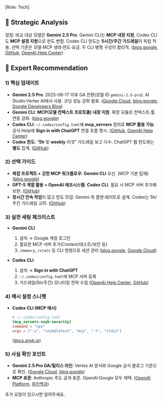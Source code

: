 \[Role: Tech]

## 🤔 Strategic Analysis

정정: 비교 대상 모델은 **Gemini 2.5 Pro**. Gemini CLI는 **MCP 내장 지원**, Codex CLI도 **MCP 설정 지원**으로 판도 변함. Codex CLI 한도는 **5시간/주간 가드레일**이 독립 적용. 선택 기준은 모델·MCP 생태·한도·요금. 두 CLI 병행 구성이 합리적. ([blog.google][1], [GitHub][2], [OpenAI Help Center][3])

## 📝 Expert Recommendation

### 1) 핵심 업데이트

* **Gemini 2.5 Pro**: 2025-06-17 이후 GA 전환(모델 ID `gemini-2.5-pro`). AI Studio·Vertex AI에서 사용. 코딩 성능 강화 발표. ([Google Cloud][4], [blog.google][5], [Google Developers Blog][6])
* **Gemini CLI**: **MCP(모델 컨텍스트 프로토콜) 내장 지원**. 확장 모듈로 컨텍스트·툴 연동 강화. ([blog.google][1])
* **Codex CLI**: `~/.codex/config.toml`에 **mcp\_servers** 정의로 **MCP 활용 가능**. 공식 Help에 **Sign in with ChatGPT** 연결 흐름 명시. ([GitHub][2], [OpenAI Help Center][3])
* **Codex 한도**: “**5h** 및 **weekly** 리셋” 가드레일 보고 다수. ChatGPT 웹 한도와는 **별도** 집계. ([GitHub][7])

### 2) 선택 가이드

* **복잡 프로젝트 + 강한 MCP 워크플로우**: **Gemini CLI** 우선. (MCP 기본 탑재) ([blog.google][1])
* **GPT-5 계열 활용 + OpenAI 에코시스템**: **Codex CLI**. 필요 시 MCP 서버 추가해 보완. ([GitHub][2])
* **장시간 연속 작업**이 많고 한도 민감: Gemini 측 플랜·레이트로 설계. Codex는 5h/주간 가드레일 고려. ([GitHub][7])

### 3) 실전 세팅 체크리스트

* **Gemini CLI**

  1. 설치 → Google 계정 로그인
  2. 필요한 MCP 서버 추가(Context/테스트/보안 등)
  3. `/memory`, `/stats` 등 CLI 명령으로 세션 관리 ([blog.google][1], [Google Cloud][8])
* **Codex CLI**

  1. 설치 → **Sign in with ChatGPT**
  2. `~/.codex/config.toml`에 MCP 서버 등록
  3. 가드레일(5h/주간) 모니터링 전략 수립 ([OpenAI Help Center][9], [GitHub][2])

### 4) 예시 설정 스니펫

* **Codex CLI (MCP 예시)**

  ```toml
  # ~/.codex/config.toml
  [mcp_servers.snyk-security]
  command = "npx"
  args = ["-y", "snyk@latest", "mcp", "-t", "stdio"]
  ```

  ([docs.snyk.io][10])

### 5) 사실 확인 포인트

* **Gemini 2.5 Pro GA/릴리스 라인**: Vertex AI 문서와 Google 공식 블로그 기준으로 확인. ([Google Cloud][4], [blog.google][11])
* **MCP 표준**: Anthropic 주도 공개 표준. OpenAI·Google 모두 채택. ([OpenAI Platform][12], [위키백과][13])

추가 요청이 있으시면 알려주세요.

[1]: https://blog.google/technology/developers/introducing-gemini-cli-open-source-ai-agent/?utm_source=chatgpt.com "Gemini CLI: your open-source AI agent"
[2]: https://github.com/openai/codex?utm_source=chatgpt.com "openai/codex: Lightweight coding agent that runs in your ..."
[3]: https://help.openai.com/en/articles/11381614-codex-cli-and-sign-in-with-chatgpt?utm_source=chatgpt.com "Codex CLI and Sign in with ChatGPT"
[4]: https://cloud.google.com/vertex-ai/generative-ai/docs/models/gemini/2-5-pro?utm_source=chatgpt.com "Gemini 2.5 Pro | Generative AI on Vertex AI"
[5]: https://blog.google/technology/google-deepmind/gemini-model-thinking-updates-march-2025/?utm_source=chatgpt.com "Gemini 2.5: Our most intelligent AI model"
[6]: https://developers.googleblog.com/en/gemini-2-5-pro-io-improved-coding-performance/?utm_source=chatgpt.com "Gemini 2.5 Pro Preview: even better coding performance"
[7]: https://github.com/openai/codex/issues/1985?utm_source=chatgpt.com "Usage limit on ChatGPT pro-plan single-threaded usage"
[8]: https://cloud.google.com/gemini/docs/codeassist/gemini-cli?utm_source=chatgpt.com "Gemini CLI"
[9]: https://help.openai.com/en/articles/11096431-openai-codex-cli-getting-started?utm_source=chatgpt.com "OpenAI Codex CLI – Getting Started"
[10]: https://docs.snyk.io/integrations/agentic-integrations-snyk-mcp-server/quickstart-guides-for-mcp/codex-cli-guide?utm_source=chatgpt.com "Codex CLI guide | Snyk User Docs"
[11]: https://blog.google/technology/google-deepmind/google-gemini-updates-io-2025/?utm_source=chatgpt.com "Gemini 2.5: Our most intelligent models are getting even ..."
[12]: https://platform.openai.com/docs/guides/tools-remote-mcp?utm_source=chatgpt.com "Remote MCP - OpenAI API"
[13]: https://en.wikipedia.org/wiki/Model_Context_Protocol?utm_source=chatgpt.com "Model Context Protocol"
